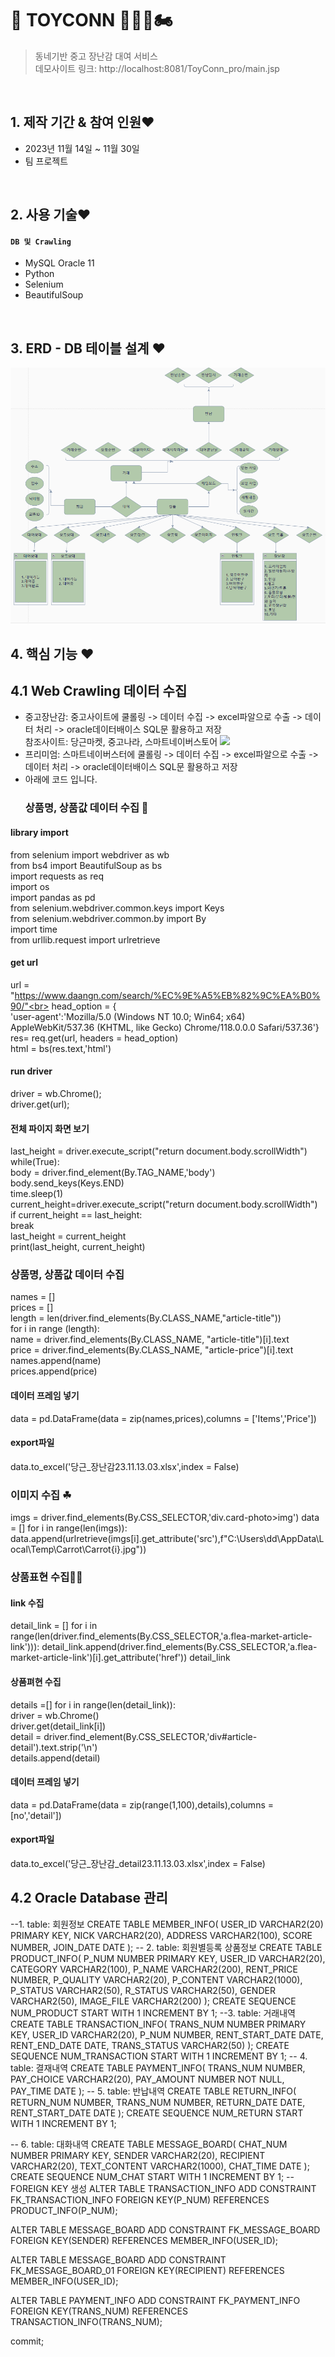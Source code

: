 # :pushpin: TOYCONN 🚗🚓🛴🏍
>동네기반 중고 장난감 대여 서비스 </br>
> 데모사이트 링크: http://localhost:8081/ToyConn_pro/main.jsp

</br>

## 1. 제작 기간 & 참여 인원❤
- 2023년 11월 14일 ~ 11월 30일
- 팀 프로젝트

</br>

## 2. 사용 기술❤
#### `DB 및 Crawling`
  - MySQL Oracle 11
  - Python
  - Selenium
  - BeautifulSoup
</br>

## 3. ERD - DB 테이블 설계 ❤
<img src = "https://github.com/2023-SMHRD-IS-BigData2/R2L3_team/blob/main/ToyConn_pro/src/main/webapp/images/erd.png">


## 4. 핵심 기능 ❤
  ## 4.1 Web Crawling 데이터 수집
- 중고장난감: 중고사이트에 쿨롤링 -> 데이터 수집 -> excel파알으로 수출 -> 데이터 처리 -> oracle데이터배이스 SQL문 활용하고 저장<br>
  참조사이트: 당근마켓, 중고나라, 스마트네이버스토어
  <img src ="https://github.com/thithi250696/thi/blob/main/carrot.PNG">
- 프리미엄: 스마트네이버스터에 쿨롤링 -> 데이터 수집 -> excel파알으로 수출 -> 데이터 처리 -> oracle데이터배이스 SQL문 활용하고 저장<br>
- 아래에 코드 입니다.<br>
  ### 상품명, 상품값 데이터 수집 🌼
#### library import
from selenium import webdriver as wb <br>
from bs4 import BeautifulSoup as bs<br>
import requests as req<br>
import os<br>
import pandas as pd<br>
from selenium.webdriver.common.keys import Keys<br>
from selenium.webdriver.common.by import By<br>
import time<br>
from urllib.request import urlretrieve <br>
#### get url
url = "https://www.daangn.com/search/%EC%9E%A5%EB%82%9C%EA%B0%90/"<br>
head_option = {<br>
'user-agent':'Mozilla/5.0 (Windows NT 10.0; Win64; x64) AppleWebKit/537.36 (KHTML, like Gecko) Chrome/118.0.0.0 Safari/537.36'}<br>
res= req.get(url, headers = head_option)<br>
html = bs(res.text,'html')<br>
#### run driver
driver = wb.Chrome();<br>
driver.get(url);<br>
#### 전체 파이지 화면 보기
last_height = driver.execute_script("return document.body.scrollWidth")<br>
while(True):<br>
    body = driver.find_element(By.TAG_NAME,'body')<br>
    body.send_keys(Keys.END)<br>
    time.sleep(1)<br>
    current_height=driver.execute_script("return document.body.scrollWidth")<br>
    if current_height == last_height:<br>
        break<br>
    last_height = current_height<br>
    print(last_height, current_height)<br>
### 상품명, 상품값 데이터 수집<br>
names = []<br>
prices = []<br>
length = len(driver.find_elements(By.CLASS_NAME,"article-title"))<br>
for i in range (length):<br>
    name = driver.find_elements(By.CLASS_NAME, "article-title")[i].text<br>
    price = driver.find_elements(By.CLASS_NAME, "article-price")[i].text<br>
    names.append(name)<br>
    prices.append(price)<br>
#### 데이터 프레임 넣기<br>
data = pd.DataFrame(data = zip(names,prices),columns = ['Items','Price'])<br>
#### export파일<br>
data.to_excel('당근_장난감23.11.13.03.xlsx',index = False)<br>
### 이미지 수집 ☘
imgs = driver.find_elements(By.CSS_SELECTOR,'div.card-photo>img')
data = []
for i in range(len(imgs)):
    data.append(urlretrieve(imgs[i].get_attribute('src'),f"C:\\Users\\dd\\AppData\\Local\\Temp\\Carrot\\Carrot{i}.jpg"))
### 상품표현 수집🌸🌸
#### link 수집
detail_link = []
for i in range(len(driver.find_elements(By.CSS_SELECTOR,'a.flea-market-article-link'))):
    detail_link.append(driver.find_elements(By.CSS_SELECTOR,'a.flea-market-article-link')[i].get_attribute('href'))
detail_link
#### 상품펴현 수집
details =[]
for i in range(len(detail_link)):<br>
    driver = wb.Chrome()<br>
    driver.get(detail_link[i])<br>
    detail = driver.find_element(By.CSS_SELECTOR,'div#article-detail').text.strip('\n')<br>
    details.append(detail)<br>

#### 데이터 프레임 넣기
data = pd.DataFrame(data = zip(range(1,100),details),columns = [no','detail'])
#### export파일
data.to_excel('당근_장난감_detail23.11.13.03.xlsx',index = False)
    
## 4.2 Oracle Database 관리
--1. table:  회원정보 
CREATE TABLE MEMBER_INFO(
USER_ID VARCHAR2(20) PRIMARY KEY,
NICK VARCHAR2(20),
ADDRESS VARCHAR2(100),
SCORE NUMBER,
JOIN_DATE DATE
);
-- 2. table: 회원별등록 상품정보
CREATE TABLE PRODUCT_INFO(
P_NUM NUMBER PRIMARY KEY,
USER_ID VARCHAR2(20),
CATEGORY VARCHAR2(100),
P_NAME VARCHAR2(200),
RENT_PRICE NUMBER,
P_QUALITY VARCHAR2(20),
P_CONTENT VARCHAR2(1000),
P_STATUS VARCHAR2(50),
R_STATUS VARCHAR2(50),
GENDER VARCHAR2(50),
IMAGE_FILE VARCHAR2(200)
);
CREATE SEQUENCE NUM_PRODUCT
START WITH 1
INCREMENT BY 1;
--3.  table: 거래내역
CREATE TABLE TRANSACTION_INFO(
TRANS_NUM NUMBER PRIMARY KEY,
USER_ID VARCHAR2(20),
P_NUM NUMBER,
RENT_START_DATE DATE,
RENT_END_DATE DATE,
TRANS_STATUS VARCHAR2(50)
);
CREATE SEQUENCE NUM_TRANSACTION
START WITH 1
INCREMENT BY 1;
-- 4. table: 결재내역
CREATE TABLE PAYMENT_INFO(
TRANS_NUM NUMBER,
PAY_CHOICE VARCHAR2(20),
PAY_AMOUNT NUMBER NOT NULL,
PAY_TIME DATE
);
-- 5. table: 반납내역
CREATE TABLE RETURN_INFO(
RETURN_NUM NUMBER,
TRANS_NUM NUMBER,
RETURN_DATE DATE,
RENT_START_DATE DATE
);
CREATE SEQUENCE NUM_RETURN
START WITH 1
INCREMENT BY 1;


-- 6. table: 대화내역
CREATE TABLE MESSAGE_BOARD(
CHAT_NUM NUMBER PRIMARY KEY,
SENDER VARCHAR2(20), 
RECIPIENT  VARCHAR2(20), 
TEXT_CONTENT VARCHAR2(1000), 
CHAT_TIME DATE
);
CREATE SEQUENCE NUM_CHAT
START WITH 1
INCREMENT BY 1;
--FOREIGN KEY 생성
ALTER TABLE TRANSACTION_INFO 
ADD CONSTRAINT FK_TRANSACTION_INFO
FOREIGN KEY(P_NUM) REFERENCES PRODUCT_INFO(P_NUM);

ALTER TABLE MESSAGE_BOARD
ADD CONSTRAINT FK_MESSAGE_BOARD
FOREIGN KEY(SENDER) REFERENCES MEMBER_INFO(USER_ID);

ALTER TABLE MESSAGE_BOARD
ADD CONSTRAINT FK_MESSAGE_BOARD_01
FOREIGN KEY(RECIPIENT) REFERENCES MEMBER_INFO(USER_ID);



ALTER TABLE PAYMENT_INFO 
ADD CONSTRAINT FK_PAYMENT_INFO
FOREIGN KEY(TRANS_NUM) REFERENCES TRANSACTION_INFO(TRANS_NUM);

commit;


